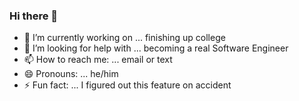 ### Hi there 👋
- 🔭 I’m currently working on ... finishing up college
- 🤔 I’m looking for help with ... becoming a real Software Engineer
- 📫 How to reach me: ... email or text
- 😄 Pronouns: ... he/him
- ⚡ Fun fact: ... I figured out this feature on accident
